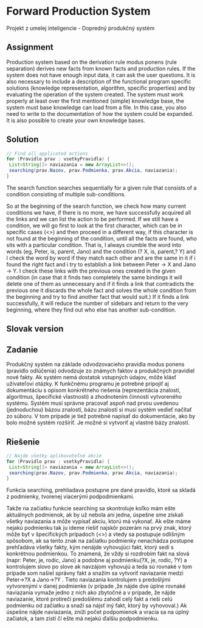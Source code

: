 # Forward Production System

Projekt z umelej inteligencie - Dopredný produkčný systém

## Assignment 

Production system based on the derivation rule modus ponens (rule separation) derives new facts from known facts and production rules. If the system does not have enough input data, it can ask the user questions.
It is also necessary to include a description of the functional program
specific solutions (knowledge representation, algorithm, specific properties) and by evaluating the operation of the system created. The system must work properly at least over the first mentioned (simple) knowledge base, the system must base knowledge can load from a file. In this case, you also need to write to the documentation of how the system could be expanded. It is also possible to create your own knowledge bases.

## Solution

```java
// Find all applicated actions
for (Pravidlo prav : vsetkyPravidla) { 
 List<String[]> naviazania = new ArrayList<>(); 
 searching(prav.Nazov, prav.Podmienka, prav.Akcia, naviazania); 
} 
```

The search function searches sequentially for a given rule that consists of a condition consisting of multiple sub-conditions.
 
So at the beginning of the search function, we check how many current conditions we have, if there is no more, we have successfully acquired all the links and we can list the action to be performed. 
If we still have a condition, we will go first to look at the first character, which can be in specific cases (<>) and then proceed in a different way, if this character is not found at the beginning of the condition, until all the facts are found, who sits with a particular condition. 
That is, I always crumble the word into words (eg, Peter, is, parent, Jano) and the condition (? X, is, parent,? Y) and I check the word by word if they match each other and are the same in it if i found the right fact and i try to establish a link between Peter -> X and Jano -> Y. 
I check these links with the previous ones created in the given condition (in case that it finds two completely the same bindings it will delete one of them as unnecessary and if it finds a link that contradicts the previous one it discards the whole fact and solves the whole condition from the beginning and try to find another fact that would suit.)
If it finds a link successfully, it will reduce the number of sidebars and return to the very beginning, where they find out who else has another sub-condition.


## Slovak version

## Zadanie

Produkčný systém na základe odvodzovacieho pravidla modus ponens (pravidlo 
odlúčenia) odvodzuje zo známych faktov a produkčných pravidiel nové fakty. Ak 
systém nemá dostatok vstupných údajov, môže klásť užívateľovi otázky. 
K funkčnému programu je potrebné pripojiť aj dokumentáciu s opisom 
konkrétneho riešenia (reprezentácia znalostí, algoritmus, špecifické vlastnosti) a 
zhodnotením činnosti vytvoreného systému. Systém musí správne pracovať aspoň 
nad prvou uvedenou (jednoduchou) bázou znalostí, bázu znalostí si musí systém 
vedieť načítať zo súboru. V tom prípade je tiež potrebné napísať do dokumentácie, 
ako by bolo možné systém rozšíriť. Je možné si vytvoriť aj vlastné bázy znalostí.

## Riešenie

```java
// Najde všetky aplikovateľné akcie 
for (Pravidlo prav : vsetkyPravidla) { 
 List<String[]> naviazania = new ArrayList<>(); 
 searching(prav.Nazov, prav.Podmienka, prav.Akcia, naviazania); 
} 
```

Funkcia searching, prehliadava postupne pre dané pravidlo, ktoré sa skladá z podmienky, 
tvorenej viacerými podpodmienkami. 
 
Takže na začiatku funkcie searching sa skontroluje koľko mám ešte aktuálnych podmienok, ak 
by už nebola ani jedna, úspešne sme získali všetky naviazania a môže vypísať akciu, ktorú má 
vykonať. Ak ešte máme nejakú podmienku tak ju ideme riešiť najskôr pozerám na prvý znak, ktorý 
môže byť v špecifických prípadoch (<>) a vtedy sa postupuje odlišným spôsobom, ak sa tento znak na 
začiatku podmienky nenachádza postupne prehľadáva všetky fakty, kým nenájde vyhovujúci fakt, 
ktorý sedí s konkrétnou podmienkou. To znamená, že vždy si rozdrobím fakt na slová (napr: Peter, je, 
rodic, Jano) a podobne aj podmienku(?X, je, rodic, ?Y) a kontrolujem slovo po slove ak navzájom 
vyhovujú a teda sú rovnaké v tom prípade som našiel správny fakt a snažím sa vytvoriť naviazanie 
medzi Peter->?X a Jano->?Y . Tieto naviazania kontrolujem s predošlými vytvorenými v danej 
podmienke (v prípade ,že nájde dve úplne rovnaké naviazania vymaže jedno z nich ako zbytočné 
a v prípade, že nájde naviazanie, ktoré protirečí predošlému zahodí celý fakt a rieši celú podmienku 
od začiatku a snaží sa nájsť iný fakt, ktorý by vyhovoval.) 
Ak úspešne nájde naviazania, zníži počet podpomienok a vracia sa na úplný začiatok, a tam 
zistí čí ešte má nejakú ďalšiu podpodmienku. 
